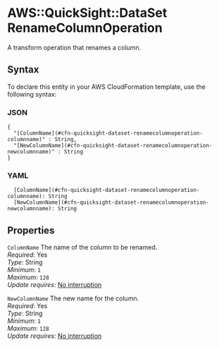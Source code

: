 # AWS::QuickSight::DataSet RenameColumnOperation<a name="aws-properties-quicksight-dataset-renamecolumnoperation"></a>

A transform operation that renames a column\.

## Syntax<a name="aws-properties-quicksight-dataset-renamecolumnoperation-syntax"></a>

To declare this entity in your AWS CloudFormation template, use the following syntax:

### JSON<a name="aws-properties-quicksight-dataset-renamecolumnoperation-syntax.json"></a>

```
{
  "[ColumnName](#cfn-quicksight-dataset-renamecolumnoperation-columnname)" : String,
  "[NewColumnName](#cfn-quicksight-dataset-renamecolumnoperation-newcolumnname)" : String
}
```

### YAML<a name="aws-properties-quicksight-dataset-renamecolumnoperation-syntax.yaml"></a>

```
  [ColumnName](#cfn-quicksight-dataset-renamecolumnoperation-columnname): String
  [NewColumnName](#cfn-quicksight-dataset-renamecolumnoperation-newcolumnname): String
```

## Properties<a name="aws-properties-quicksight-dataset-renamecolumnoperation-properties"></a>

`ColumnName` <a name="cfn-quicksight-dataset-renamecolumnoperation-columnname"></a>
The name of the column to be renamed\.  
_Required_: Yes  
_Type_: String  
_Minimum_: `1`  
_Maximum_: `128`  
_Update requires_: [No interruption](https://docs.aws.amazon.com/AWSCloudFormation/latest/UserGuide/using-cfn-updating-stacks-update-behaviors.html#update-no-interrupt)

`NewColumnName` <a name="cfn-quicksight-dataset-renamecolumnoperation-newcolumnname"></a>
The new name for the column\.  
_Required_: Yes  
_Type_: String  
_Minimum_: `1`  
_Maximum_: `128`  
_Update requires_: [No interruption](https://docs.aws.amazon.com/AWSCloudFormation/latest/UserGuide/using-cfn-updating-stacks-update-behaviors.html#update-no-interrupt)
